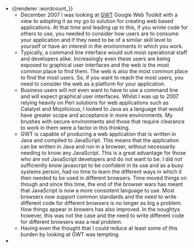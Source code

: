 - {{renderer :wordcount_}}
	- December 2007 I was looking at [GWT](http://code.google.com/webtoolkit/overview.html) Google Web Toolkit with a view to adopting it as my go to solution for creating web based applications. At that time and leading up to this, if you wrote code for others to use, you needed to consider how users are to consume your application and if they need to be of a similar skill level to yourself or have an interest in the environments in which you work.
	- Typically, a command line interface would suit most operational staff and developers alike. Increasingly even these users are being exposed to graphical user interfaces and the web is the most common place to find them. The web is also the most common place to find the most users. So, if you want to reach the most users, you need to consider the web as a platform for your application.
	- Business users will not even want to have to use a command line and will expect graphical user interfaces. Whilst I was up to 2007 relying heavily on Perl solutions for web applications such as Catalyst and Mojolicious, I looked to Java as a language that would have greater scope and acceptance in more environments. My brushes with secure environments and those that require clearance to work in them were a factor in this thinking. 
	- GWT is capable of producing a web application that is written in Java and compiled to JavaScript. This means that the application can be written in Java and run in a browser, without necessarily needing to know any JavaScript. This is a great advantage for those who are not JavaScript developers and do not want to be. I did not sufficiently know javascript to be confident in its use and as a busy systems person, had no time to learn the different ways in which it then needed to be used in different browsers. Time moved things on though and since this time, the end of the browser wars has meant that JavaScript is now a more consistent language to use. Most browsers now support common standards and the need to write different code for different browsers is no longer as big a problem. How things appear in browers has also improved. In the noughtys however, this was not the case and the need to write different code for different browsers was a real problem.
	- Having even the thought that I could reduce at least some of this burden by looking at GWT was tempting.
-
